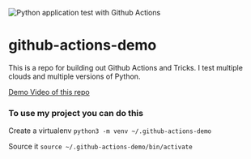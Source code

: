 ![Python application test with Github Actions](https://github.com/noahgift/github-actions-demo/workflows/Python%20application%20test%20with%20Github%20Actions/badge.svg)

# github-actions-demo

This is a repo for building out Github Actions and Tricks. I test multiple clouds and multiple versions of Python.

[Demo Video of this repo](https://www.youtube.com/watch?v=4gbUYOgALik)

### To use my project you can do this

Create a virtualenv
`python3 -m venv ~/.github-actions-demo`

Source it
`source ~/.github-actions-demo/bin/activate`
